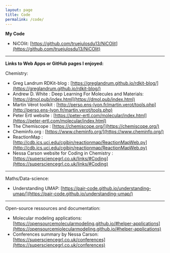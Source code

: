 ```yaml
---
layout: page
title: Code
permalink: /code/
---
```


**My Code**
* NiCOlit: [https://github.com/truejulosdu13/NiCOlit](https://github.com/truejulosdu13/NiCOlit)

---

**Links to Web Apps or GitHub pages I enjoyed:**

Chemistry:

* Greg Landrum RDKit-blog : [https://greglandrum.github.io/rdkit-blog/](https://greglandrum.github.io/rdkit-blog/)
* Andrew D. White : Deep Learning For Molecules and Materials: [https://dmol.pub/index.html](https://dmol.pub/index.html)
* Martin Vérot toolkit : [http://perso.ens-lyon.fr/martin.verot/tools.php](http://perso.ens-lyon.fr/martin.verot/tools.php)
* Peter Ertl website : [https://peter-ertl.com/molecular/index.html](https://peter-ertl.com/molecular/index.html)
* The Chemiscope : [https://chemiscope.org/](https://chemiscope.org/)
* Cheminfo.org : [https://www.cheminfo.org/](https://www.cheminfo.org/)
* ReactionMap : [http://cdb.ics.uci.edu/cgibin/reactionmap/ReactionMapWeb.py](http://cdb.ics.uci.edu/cgibin/reactionmap/ReactionMapWeb.py)
* Nessa Carson website for Coding in Chemistry : [https://supersciencegrl.co.uk/links/#Coding](https://supersciencegrl.co.uk/links/#Coding)

---

Maths/Data-science:

* Understanding UMAP: [https://pair-code.github.io/understanding-umap/](https://pair-code.github.io/understanding-umap/)

---

Open-source ressources and documentation:

* Molecular modeling applications: [https://opensourcemolecularmodeling.github.io/#helper-applications](https://opensourcemiolecularmodeling.github.io/#helper-applications)
* Conferences summary by Nessa Carson: [https://supersciencegrl.co.uk/conferences](https://supersciencegrl.co.uk/conferences)
